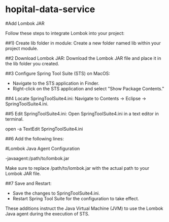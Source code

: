 # hopital-data-service



#Add Lombok JAR

Follow these steps to integrate Lombok into your project:

##1) Create lib folder in module:
 Create a new folder named lib within your project module.
 
##2 Download Lombok JAR:
Download the Lombok JAR file and place it in the lib folder you created.

##3 Configure Spring Tool Suite (STS) on MacOS:
- Navigate to the STS application in Finder.
- Right-click on the STS application and select "Show Package Contents."

##4 Locate SpringToolSuite4.ini:
Navigate to Contents -> Eclipse -> SpringToolSuite4.ini.

##5 Edit SpringToolSuite4.ini:
Open SpringToolSuite4.ini in a text editor in terminal.

open -a TextEdit SpringToolSuite4.ini

##6 Add the following lines:

 #Lombok Java Agent Configuration
 
-javaagent:/path/to/lombok.jar


Make sure to replace /path/to/lombok.jar with the actual path to your Lombok JAR file.

##7 Save and Restart:

- Save the changes to SpringToolSuite4.ini.
- Restart Spring Tool Suite for the configuration to take effect.

These additions instruct the Java Virtual Machine (JVM) to use the Lombok Java agent during the execution of STS.





